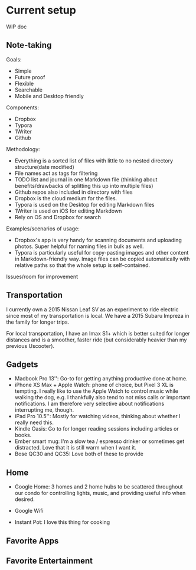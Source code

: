 # Current  setup 

WIP doc

## Note-taking

Goals:

* Simple
* Future proof
* Flexible
* Searchable
* Mobile and Desktop friendly

Components:

* Dropbox
* Typora
* 1Writer
* Github

Methodology:

* Everything is a sorted list of files with little to no nested directory structure(date modified)
* File names act as tags for filtering
* TODO list and journal in one Markdown file (thinking about benefits/drawbacks of splitting this up into multiple files)
* Github repos also included in directory with files
* Dropbox is the cloud medium for the files.
* Typora is used on the Desktop for editing Markdown files
* 1Writer is used on iOS for editing Markdown
* Rely on OS and Dropbox for search

Examples/scenarios of usage:

* Dropbox's app is very handy for scanning documents and uploading photos. Super helpful for naming files in bulk as well.
* Typora is particularly useful for copy-pasting images and other content in Markdown-friendly way.   Image files can be copied automatically with relative paths so that the whole setup is self-contained.

Issues/room for improvement

## Transportation

I currently own a 2015 Nissan Leaf SV as an experiment to ride electric since most of my transportation is local.  We have a 2015 Subaru Impreza in the family for longer trips.

For local transportation, I have an Imax S1+ which is better suited for longer distances and is a smoother, faster ride (but considerably heavier than my previous Uscooter).

## Gadgets

* Macbook Pro 13'': Go-to for getting anything productive done at home.
* iPhone XS Max + Apple Watch: phone of choice, but Pixel 3 XL is tempting.  I really like to use the Apple Watch to control music while walking the dog, e.g.  I thankfully also tend to not miss calls or important notifications.  I am therefore very selective about notifications interrupting me, though.
* iPad Pro 10.5'': Mostly for watching videos, thinking about whether I really need this.
* Kindle Oasis: Go to for longer reading sessions including articles or books.
* Ember smart mug: I'm a slow tea / espresso drinker or sometimes get distracted. Love that it is still warm when I want it.
* Bose QC30 and QC35: Love both of these to provide

## Home

* Google Home: 3 homes and 2 home hubs to be scattered throughout our condo for controlling lights, music, and providing useful info when desired.

* Google Wifi

* Instant Pot: I love this thing for cooking


## Favorite Apps



## Favorite Entertainment